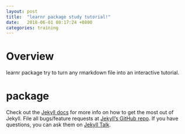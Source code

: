 ```yaml
---
layout: post
title:  "learnr package study tutorial!"
date:   2018-06-01 08:17:24 +0800
categories: training
---
```

# Overview
learnr package try to turn any rmarkdown file into an interactive tutorial.

# package

Check out the [Jekyll docs][jekyll-docs] for more info on how to get the most out of Jekyll. File all bugs/feature requests at [Jekyll’s GitHub repo][jekyll-gh]. If you have questions, you can ask them on [Jekyll Talk][jekyll-talk].

[jekyll-docs]: http://jekyllrb.com/docs/home
[jekyll-gh]:   https://github.com/jekyll/jekyll
[jekyll-talk]: https://talk.jekyllrb.com/
